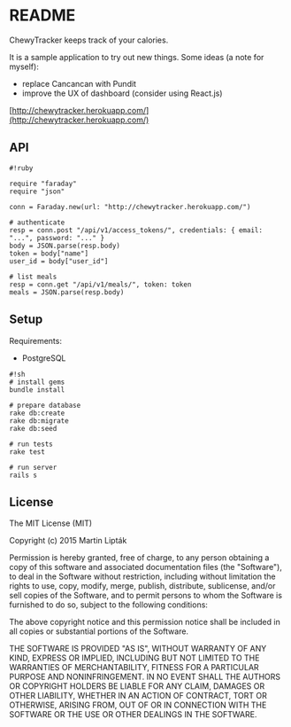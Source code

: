 # README #

ChewyTracker keeps track of your calories. 

It is a sample application to try out new things. Some ideas (a note for myself):
- replace Cancancan with Pundit
- improve the UX of dashboard (consider using React.js)

[http://chewytracker.herokuapp.com/](http://chewytracker.herokuapp.com/)

## API


```
#!ruby

require "faraday"
require "json"

conn = Faraday.new(url: "http://chewytracker.herokuapp.com/")

# authenticate
resp = conn.post "/api/v1/access_tokens/", credentials: { email: "...", password: "..." }
body = JSON.parse(resp.body)
token = body["name"]
user_id = body["user_id"]

# list meals
resp = conn.get "/api/v1/meals/", token: token
meals = JSON.parse(resp.body)
```

## Setup

Requirements: 
- PostgreSQL

```
#!sh
# install gems
bundle install

# prepare database
rake db:create
rake db:migrate
rake db:seed

# run tests
rake test

# run server
rails s
```

## License

The MIT License (MIT)

Copyright (c) 2015 Martin Lipták

Permission is hereby granted, free of charge, to any person obtaining a copy of this software and associated documentation files (the "Software"), to deal in the Software without restriction, including without limitation the rights to use, copy, modify, merge, publish, distribute, sublicense, and/or sell copies of the Software, and to permit persons to whom the Software is furnished to do so, subject to the following conditions:

The above copyright notice and this permission notice shall be included in all copies or substantial portions of the Software.

THE SOFTWARE IS PROVIDED "AS IS", WITHOUT WARRANTY OF ANY KIND, EXPRESS OR IMPLIED, INCLUDING BUT NOT LIMITED TO THE WARRANTIES OF MERCHANTABILITY, FITNESS FOR A PARTICULAR PURPOSE AND NONINFRINGEMENT. IN NO EVENT SHALL THE AUTHORS OR COPYRIGHT HOLDERS BE LIABLE FOR ANY CLAIM, DAMAGES OR OTHER LIABILITY, WHETHER IN AN ACTION OF CONTRACT, TORT OR OTHERWISE, ARISING FROM, OUT OF OR IN CONNECTION WITH THE SOFTWARE OR THE USE OR OTHER DEALINGS IN THE SOFTWARE.

